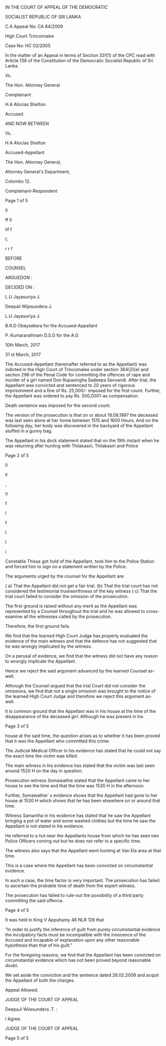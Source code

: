 IN THE COURT OF APPEAL OF THE DEMOCRATIC

SOCIALIST REPUBLIC OF SRI LANKA

C.A Appeal No: CA 84/2009

High Court Trincomalee

Case No: HC 02/2005

In the matter of an Appeal in terms of Section 331(1) of the CPC read with Article 138 of the Constitution of the Democratic Socialist Republic of Sri Lanka.

Vs.

The Hon. Attorney General

Complainant

H.A Alocias Shelton

Accused

AND NOW BETWEEN

Vs.

H.A Alocias Shelton

Accused-Appellant

The Hon. Attorney General,

Attorney General's Department,

Colombo 12.

Complainant-Respondent

Page 1 of 5

II

ff II

Iif f

I;

r r f

BEFORE

COUNSEL

ARGUEDON :

DECIDED ON :

L.U Jayasuriya J.

Deepali Wijesundera J.

L.U Jayasuriya J.

B.R.D Obeysekera for the Accused-Appellant

P. Kumararathnam D.S.G for the A.G

10th March, 2017

31 st March, 2017

The Accused-Appellant (hereinafter referred to as the Appellant) was indicted in the High Court of Trincomalee under section 364(2)(e) and section 296 of the Penal Code for committing the offences of rape and murder of a girl named Don Rupasingha Sadeepa Sevvandi. After trial, the Appellant was convicted and sentenced to 20 years of rigorous imprisonment and a fine of Rs. 25,000/- imposed for the first count. Further, the Appellant was ordered to pay Rs. 500,0001-as compensation.

Death sentence was imposed for the second count.

The version of the prosecution is that on or about 18.08.1997 the deceased was last seen alone at her home between 1515 and 1600 Hours. And on the following day, her body was discovered in the backyard of the Appellant stuffed in a gunny bag.

The Appellant in his dock statement stated that on the 19th instant when he was returning after hunting with Thilakasiri, Thilakasiri and Police

Page 2 of 5

II

Il

\,

!I

f

I

f

I

I

i

Constable Thissa got hold of the Appellant, took him to the Police Station and forced him to sign on a statement written by the Police.

The arguments urged by the counsel for the Appellant are:

( a) That the Appellant did not get a fair trial. (b) That the trial court has not considered the testimonial trustworthiness of the key witness ( c) That the trial court failed to consider the omission of the prosecution.

The first ground is raised without any merit as the Appellant was represented by a Counsel throughout the trial and he was allowed to cross-examine all the witnesses called by the prosecution.

Therefore, the first ground fails.

We find that the learned High Court Judge has properly evaluated the evidence of the main witness and that the defence has not suggested that he was wrongly implicated by the witness.

On a perusal of evidence, we find that the witness did not have any reason to wrongly implicate the Appellant.

Hence we reject the said argument advanced by the learned Counsel as-well.

Although the Counsel argued that the trial Court did not consider the omissions, we find that not a single omission was brought to the notice of the learned High Court Judge and therefore we reject this argument as-well.

It is common ground that the Appellant was in his house at the time of the disappearance of the deceased girl. Although he was present in his

Page 3 of 5

house at the said time, the question arises as to whether it has been proved that it was the Appellant who committed this crime.

The Judicial Medical Officer in his evidence has stated that he could not say the exact time the victim was killed.

The main witness in his evidence has stated that the victim was last seen around 1520 H on the day in question.

Prosecution witness Somawathie stated that the Appellant came to her house to see the time and that the time was 1530 H in the afternoon.

Further, Somawathie' s evidence shows that the Appellant had gone to her house at 1530 H which shows that he has been elsewhere on or around that time.

Witness Samantha in his evidence has stated that he saw the Appellant bringing a pot of water and some washed clothes but the time he saw the Appellant is not stated in his evidence.

He referred to a hut near the Appellants house from which he has seen two Police Officers coming out but he does not refer to a specific time.

The witness also says that the Appellant went hunting at Van Ela area at that time.

This is a case where the Appellant has been convicted on circumstantial evidence.

In such a case, the time factor is very important. The prosecution has failed to ascertain the probable time of death from the expert witness.

The prosecution has failed to rule-out the possibility of a third party committing the said offence.

Page 4 of 5

It was held in King V Appuhamy 46 NLR 128 that

"In order to justify the inference of guilt from purely circumstantial evidence the inculpatory facts must be incompatible with the innocence of the Accused and incapable of explanation upon any other reasonable hypothesis than that of his guilt."

For the foregoing reasons, we find that the Appellant has been convicted on circumstantial evidence which has not been proved beyond reasonable doubt.

We set aside the conviction and the sentence dated 26.02.2009 and acquit the Appellant of both the charges.

Appeal Allowed.

JUDGE OF THE COURT OF APPEAL

DeepaJi Wiiesundera .T. :

I Agree.

JUDGE OF THE COURT OF APPEAL

Page 5 of 5